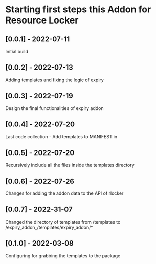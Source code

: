 # Starting first steps this Addon for Resource Locker

## [0.0.1] - 2022-07-11

Initial build

## [0.0.2] - 2022-07-13

Adding templates and fixing the logic of expiry

## [0.0.3] - 2022-07-19

Design the final functionalities of expiry addon


## [0.0.4] - 2022-07-20

Last code collection - Add templates to MANIFEST.in

## [0.0.5] - 2022-07-20

Recursively include all the files inside the templates directory

## [0.0.6] - 2022-07-26

Changes for adding the addon data to the API of rlocker

## [0.0.7] - 2022-31-07

Changed the directory of templates from /templates to /expiry_addon_/templates/expiry_addon/*

## [0.1.0] - 2022-03-08

Configuring for grabbing the templates to the package

